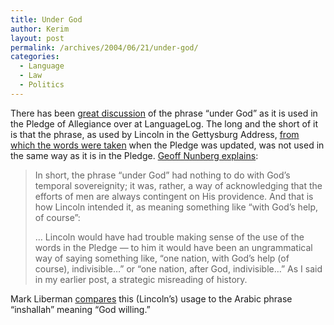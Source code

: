 ```yaml
---
title: Under God
author: Kerim
layout: post
permalink: /archives/2004/06/21/under-god/
categories:
  - Language
  - Law
  - Politics
---
```

There has been <a href="http://itre.cis.upenn.edu/moveabletype/mt-search.cgi?IncludeBlogs=2&#038;search=under+god" onclick="_gaq.push(['_trackEvent', 'outbound-article', 'http://itre.cis.upenn.edu/moveabletype/mt-search.cgi?IncludeBlogs=2&search=under+god', 'great discussion']);" >great discussion</a> of the phrase &#8220;under God&#8221; as it is used in the Pledge of Allegiance over at LanguageLog. The long and the short of it is that the phrase, as used by Lincoln in the Gettysburg Address, <a href="http://itre.cis.upenn.edu/~myl/languagelog/archives/001089.html" onclick="_gaq.push(['_trackEvent', 'outbound-article', 'http://itre.cis.upenn.edu/~myl/languagelog/archives/001089.html', 'from which the words were taken']);" >from which the words were taken</a> when the Pledge was updated, was not used in the same way as it is in the Pledge. <a href="http://itre.cis.upenn.edu/~myl/languagelog/archives/001090.html" onclick="_gaq.push(['_trackEvent', 'outbound-article', 'http://itre.cis.upenn.edu/~myl/languagelog/archives/001090.html', 'Geoff Nunberg explains']);" >Geoff Nunberg explains</a>:

> In short, the phrase &#8220;under God&#8221; had nothing to do with God&#8217;s temporal sovereignity; it was, rather, a way of acknowledging that the efforts of men are always contingent on His providence. And that is how Lincoln intended it, as meaning something like &#8220;with God&#8217;s help, of course&#8221;:
> 
> &#8230; Lincoln would have had trouble making sense of the use of the words in the Pledge &#8212; to him it would have been an ungrammatical way of saying something like, &#8220;one nation, with God&#8217;s help (of course), indivisible&#8230;&#8221; or &#8220;one nation, after God, indivisible&#8230;&#8221; As I said in my earlier post, a strategic misreading of history.

Mark Liberman <a href="http://itre.cis.upenn.edu/~myl/languagelog/archives/001091.html" onclick="_gaq.push(['_trackEvent', 'outbound-article', 'http://itre.cis.upenn.edu/~myl/languagelog/archives/001091.html', 'compares']);" >compares</a> this (Lincoln&#8217;s) usage to the Arabic phrase &#8220;inshallah&#8221; meaning &#8220;God willing.&#8221;

